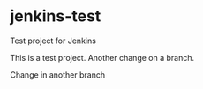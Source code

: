 # jenkins-test
Test project for Jenkins

This is a test project. Another change on a branch.

Change in another branch
